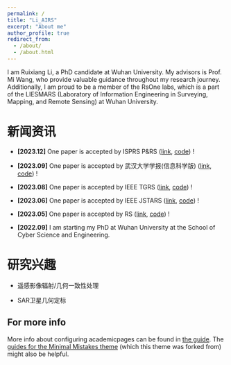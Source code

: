 ```yaml
---
permalink: /
title: "Li_AIRS"
excerpt: "About me"
author_profile: true
redirect_from: 
  - /about/
  - /about.html
---
```

I am Ruixiang Li, a PhD candidate at Wuhan University. My advisors is Prof. Mi Wang, who provide valuable guidance throughout my research journey. Additionally, I am proud to be a member of the RsOne labs, which is a part of the LIESMARS (Laboratory of Information Engineering in Surveying, Mapping, and Remote Sensing) at Wuhan University.

新闻资讯
======
- **[2023.12]** One paper is accepted by ISPRS P&RS ([link](https://lirxairs.github.io/), [code](https://lirxairs.github.io/)) !

- **[2023.09]** One paper is accepted by 武汉大学学报(信息科学版) ([link](https://lirxairs.github.io/), [code](https://lirxairs.github.io/)) !

- **[2023.08]** One paper is accepted by IEEE TGRS ([link](https://lirxairs.github.io/), [code](https://lirxairs.github.io/)) !

- **[2023.06]** One paper is accepted by IEEE JSTARS ([link](https://lirxairs.github.io/), [code](https://lirxairs.github.io/)) !

- **[2023.05]** One paper is accepted by RS ([link](https://lirxairs.github.io/), [code](https://lirxairs.github.io/)) !

- **[2022.09]** I am starting my PhD at Wuhan University at the School of Cyber Science and Engineering.

研究兴趣
======
- 遥感影像辐射/几何一致性处理

- SAR卫星几何定标

For more info
------
More info about configuring academicpages can be found in [the guide](https://academicpages.github.io/markdown/). The [guides for the Minimal Mistakes theme](https://mmistakes.github.io/minimal-mistakes/docs/configuration/) (which this theme was forked from) might also be helpful.
